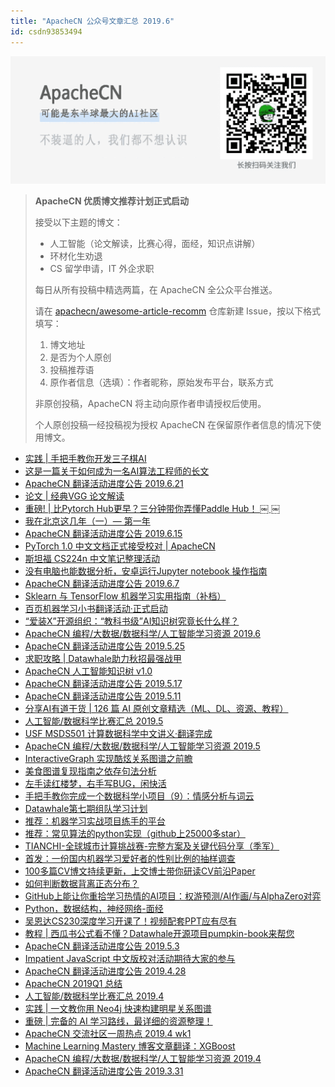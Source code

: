 ```yaml
---
title: "ApacheCN 公众号文章汇总 2019.6"
id: csdn93853494
---
```


![](../img/097ea00a58921af6186326be96b55029.png)

> **ApacheCN 优质博文推荐计划正式启动**
> 
> 接受以下主题的博文：
> 
> *   人工智能（论文解读，比赛心得，面经，知识点讲解）
> *   环材化生劝退
> *   CS 留学申请，IT 外企求职
> 
> 每日从所有投稿中精选两篇，在 ApacheCN 全公众平台推送。
> 
> 请在 [apachecn/awesome-article-recomm](https://github.com/apachecn/awesome-article-recomm) 仓库新建 Issue，按以下格式填写：
> 
> 1.  博文地址
> 2.  是否为个人原创
> 3.  投稿推荐语
> 4.  原作者信息（选填）：作者昵称，原始发布平台，联系方式
> 
> 非原创投稿，ApacheCN 将主动向原作者申请授权后使用。
> 
> 个人原创投稿一经投稿视为授权 ApacheCN 在保留原作者信息的情况下使用博文。

*   [实践 | 手把手教你开发三子棋AI](http://mp.weixin.qq.com/s?__biz=MzU3Mzg3OTQxNw==&mid=2247483810&idx=1&sn=fe1f432063d5be942b240d973751a4df&chksm=fd3ba4b4ca4c2da289301e322beb599315af8524990dbac7eb1dfcd5dc650ee2e796f1daba4f#rd)
*   [这是一篇关于如何成为一名AI算法工程师的长文](http://mp.weixin.qq.com/s?__biz=MzU3Mzg3OTQxNw==&mid=2247483791&idx=1&sn=8563d3adddaf2bee230d1f0390ebf85f&chksm=fd3ba499ca4c2d8fd83c94dcc038926f770eabcdcc80a57d0da56521634e5eec18563c2f64e0#rd)
*   [ApacheCN 翻译活动进度公告 2019.6.21](http://mp.weixin.qq.com/s?__biz=MzU3Mzg3OTQxNw==&mid=2247483788&idx=1&sn=129f3d91562fcd95bab5e5d707281688&chksm=fd3ba49aca4c2d8c0044a1f41d594be1bfc0106ed9dce8344d26f69ef4a44e79e036d3d7c056#rd)
*   [论文 | 经典VGG 论文解读](http://mp.weixin.qq.com/s?__biz=MzU3Mzg3OTQxNw==&mid=2247483784&idx=1&sn=0b2c65b6083d92b41c5ab1dcd48354f3&chksm=fd3ba49eca4c2d8851bcd21fc3fe4d019f5daa68a1dbed13ac19ca22eefac5133a2c9ff9b59a#rd)
*   [重磅! | 比Pytorch Hub更早？三分钟带你弄懂Paddle Hub！ ￼ ￼](http://mp.weixin.qq.com/s?__biz=MzU3Mzg3OTQxNw==&mid=2247483776&idx=1&sn=7483bae6ebd4748bc9dd06c2fc8a22e1&chksm=fd3ba496ca4c2d80aa97110d54ab3f076be58ba09d2725f49cac59c8fbdd547dfd0f9bdc3730#rd)
*   [我在北京这几年（一）— 第一年](http://mp.weixin.qq.com/s?__biz=MzU3Mzg3OTQxNw==&mid=2247483776&idx=2&sn=bdaa09cf060874195237380057af7cb8&chksm=fd3ba496ca4c2d8034cc3cbd573a02bc2bfa43890068c3d36325dcc3dd6cc828765cb6e26b6f#rd)
*   [ApacheCN 翻译活动进度公告 2019.6.15](http://mp.weixin.qq.com/s?__biz=MzU3Mzg3OTQxNw==&mid=2247483774&idx=1&sn=2d327a3f8de5a1385577e1011601df80&chksm=fd3ba468ca4c2d7e4fbf2cefe29fc7722299f5f1f58da385d517aec7e19ed24d4d0e6a692deb#rd)
*   [PyTorch 1.0 中文文档正式接受校对 | ApacheCN](http://mp.weixin.qq.com/s?__biz=MzU3Mzg3OTQxNw==&mid=2247483770&idx=1&sn=306208508c0f2badff3ec17b452bc27e&chksm=fd3ba46cca4c2d7a3581be5f8032c482f8ec9bfd86e89ab511561eb0058768ea9d02f41e6979#rd)
*   [斯坦福 CS224n 中文笔记整理活动](http://mp.weixin.qq.com/s?__biz=MzU3Mzg3OTQxNw==&mid=2247483765&idx=1&sn=d5d34ffcb49c3e13735744065c2897be&chksm=fd3ba463ca4c2d75020373595e0d718f9d2d04441b0702c6b54747ca01b317192203ba255204#rd)
*   [没有电脑也能数据分析，安卓运行Jupyter notebook 操作指南](http://mp.weixin.qq.com/s?__biz=MzU3Mzg3OTQxNw==&mid=2247483765&idx=2&sn=a6928e6caaf2960cd00002c6babbd9e3&chksm=fd3ba463ca4c2d7572caa72e441cb28599ee3225aa6684083fd9d6994a3036b33965625b6430#rd)
*   [ApacheCN 翻译活动进度公告 2019.6.7](http://mp.weixin.qq.com/s?__biz=MzU3Mzg3OTQxNw==&mid=2247483760&idx=1&sn=ace138683f422228f725dd6e51791cd5&chksm=fd3ba466ca4c2d70713c3e31047ef6e814f0db93fed450714b14cfbab8a11b7acc69daffb2d4#rd)
*   [Sklearn 与 TensorFlow 机器学习实用指南（补档）](http://mp.weixin.qq.com/s?__biz=MzU3Mzg3OTQxNw==&mid=2247483756&idx=1&sn=4adbf27a145b7eeb78331c1c3a6a3ce9&chksm=fd3ba47aca4c2d6cf6588ce3e8f9416625c327362e9a55331287bde8b2cf7d8b087090bd8745#rd)
*   [百页机器学习小书翻译活动·正式启动](http://mp.weixin.qq.com/s?__biz=MzU3Mzg3OTQxNw==&mid=2247483750&idx=1&sn=51d7b91ce243afc308b18a5f528ff340&chksm=fd3ba470ca4c2d6604448447a29aebfc3a6f1a9a291779fc6bcc35a6c58b178683e229e9c19e#rd)
*   [“爱装X”开源组织：“教科书级”AI知识树究竟长什么样？](http://mp.weixin.qq.com/s?__biz=MzU3Mzg3OTQxNw==&mid=2247483745&idx=1&sn=dbac07683daacd68d450920f412f9011&chksm=fd3ba477ca4c2d615b214df5197ce0a37852bb7a0ba58b386c329e5413568b067e04cc2219ac#rd)
*   [ApacheCN 编程/大数据/数据科学/人工智能学习资源 2019.6](http://mp.weixin.qq.com/s?__biz=MzU3Mzg3OTQxNw==&mid=2247483743&idx=1&sn=c609b61ab4733c4a1e0219dac6084290&chksm=fd3ba449ca4c2d5f47dd9a022243dc482e6f289021efedb43eac2ba428fb4931f6f8ac7731e9#rd)
*   [ApacheCN 翻译活动进度公告 2019.5.25](http://mp.weixin.qq.com/s?__biz=MzU3Mzg3OTQxNw==&mid=2247483738&idx=1&sn=e217e1595f044f48bcc48132d3050d39&chksm=fd3ba44cca4c2d5a5ed524f2cb06d42a15c561b46635523fadd5cbbb9413967d17be2e40e02d#rd)
*   [求职攻略 | Datawhale助力秋招最强战甲](http://mp.weixin.qq.com/s?__biz=MzU3Mzg3OTQxNw==&mid=2247483738&idx=2&sn=6182de3ee4ff6737374eccf368034fb1&chksm=fd3ba44cca4c2d5a6cf56e2b04fad415c5f9de7320882f6c45bd84263e7b30b10905ca117a82#rd)
*   [ApacheCN 人工智能知识树 v1.0](http://mp.weixin.qq.com/s?__biz=MzU3Mzg3OTQxNw==&mid=2247483734&idx=1&sn=8ed0df66dc15b20ce7b7e8f739b371ec&chksm=fd3ba440ca4c2d56acb210857451519f5cd1412ba91c1023e72647d9623c00d1a614fbda434c#rd)
*   [ApacheCN 翻译活动进度公告 2019.5.17](http://mp.weixin.qq.com/s?__biz=MzU3Mzg3OTQxNw==&mid=2247483728&idx=1&sn=3ee0d6d9885bbccb0865ed8b2575319b&chksm=fd3ba446ca4c2d50e8b5786ec77dc618354e874259d37826cb388548a7cbe039a9e5ff158fa5#rd)
*   [ApacheCN 翻译活动进度公告 2019.5.11](http://mp.weixin.qq.com/s?__biz=MzU3Mzg3OTQxNw==&mid=2247483722&idx=1&sn=107db6b92285a009108b3e81d166dc83&chksm=fd3ba45cca4c2d4acd0068b9e9d0612f6c8131ddb4ccb171f3e35bc2eec684590f1378297910#rd)
*   [分享AI有道干货 | 126 篇 AI 原创文章精选（ML、DL、资源、教程）](http://mp.weixin.qq.com/s?__biz=MzU3Mzg3OTQxNw==&mid=2247483722&idx=2&sn=cda698529cebf891a6bd3eb8da7537b1&chksm=fd3ba45cca4c2d4aff80ce1bde7db90a245df36d95706051e770a03a957546523eeeb8c1d6fc#rd)
*   [人工智能/数据科学比赛汇总 2019.5](http://mp.weixin.qq.com/s?__biz=MzU3Mzg3OTQxNw==&mid=2247483715&idx=1&sn=7eeb70515b4e1271a2cad6a39e59a824&chksm=fd3ba455ca4c2d43ebfe7410fb61674f434c5a1af72200cd34e57187ace020d73fb6f4847f88#rd)
*   [USF MSDS501 计算数据科学中文讲义·翻译完成](http://mp.weixin.qq.com/s?__biz=MzU3Mzg3OTQxNw==&mid=2247483706&idx=1&sn=ca5f8323f96386bc20be77c8c7e26e10&chksm=fd3ba42cca4c2d3a2aac2981973733e96b519e4b6816526f2372798adab584a1dd006b07a770#rd)
*   [ApacheCN 编程/大数据/数据科学/人工智能学习资源 2019.5](http://mp.weixin.qq.com/s?__biz=MzU3Mzg3OTQxNw==&mid=2247483701&idx=1&sn=7bca5039f65ea99c21b12d1b8ad803b3&chksm=fd3ba423ca4c2d352cd70bb1bf8b74c9909f7711c4681b00b53ea92af6d8e57054717c313871#rd)
*   [InteractiveGraph 实现酷炫关系图谱之前瞻](http://mp.weixin.qq.com/s?__biz=MzU3Mzg3OTQxNw==&mid=2247483701&idx=2&sn=dbb17e8cd2fc5981e1d6fa65bb44bce2&chksm=fd3ba423ca4c2d359036432c260a2e3f2142eb28a24f453ceceb21f697b1fd3538cbabb1b810#rd)
*   [美食图谱复现指南之依存句法分析](http://mp.weixin.qq.com/s?__biz=MzU3Mzg3OTQxNw==&mid=2247483701&idx=3&sn=629ed18cec53b8a41b5c03a514e33836&chksm=fd3ba423ca4c2d355c3f75500eebd458f7407a5df61e2f18f4263c5ef4f172f8e8b78fa4a7a2#rd)
*   [左手读红楼梦，右手写BUG，闲快活](http://mp.weixin.qq.com/s?__biz=MzU3Mzg3OTQxNw==&mid=2247483701&idx=4&sn=dd3323fab4a6b91e0b611b8d8164ad65&chksm=fd3ba423ca4c2d358c3bd53a0d2fcf67998207e0c4136d1d4da7fcb64ffffe6401c255904494#rd)
*   [手把手教你完成一个数据科学小项目（9）：情感分析与词云](http://mp.weixin.qq.com/s?__biz=MzU3Mzg3OTQxNw==&mid=2247483701&idx=5&sn=8990f93ba9c18a501b271db4f0fbf5d3&chksm=fd3ba423ca4c2d35acf4ed592981e79630da1d1f203cb476ab1b9a265e4a7f923d196565c8e5#rd)
*   [Datawhale第七期组队学习计划](http://mp.weixin.qq.com/s?__biz=MzU3Mzg3OTQxNw==&mid=2247483695&idx=1&sn=6bf9125c4248444b409f48edd8dc91f6&chksm=fd3ba439ca4c2d2fe2dc5eabf36d9515f5637cf4d5e91abd949dcc4a535458944a44cf8596eb#rd)
*   [推荐：机器学习实战项目练手的平台](http://mp.weixin.qq.com/s?__biz=MzU3Mzg3OTQxNw==&mid=2247483695&idx=2&sn=8bd6df52af0d2697dc2eba46d1c52896&chksm=fd3ba439ca4c2d2f501dc1bea1797abbbfcf280d1cb2d042d1dbf90068af004eb3b93b062239#rd)
*   [推荐：常见算法的python实现（github上25000多star）](http://mp.weixin.qq.com/s?__biz=MzU3Mzg3OTQxNw==&mid=2247483695&idx=3&sn=482585bef9865aaa63f79339b2e02952&chksm=fd3ba439ca4c2d2f280b3a01f1e50c8fef8f2fb5caabecce0c88b7e03b72dd5b764b740e9e32#rd)
*   [TIANCHI-全球城市计算挑战赛-完整方案及关键代码分享（季军）](http://mp.weixin.qq.com/s?__biz=MzU3Mzg3OTQxNw==&mid=2247483695&idx=4&sn=0ab21ae1ad8898289e2384d99b25bdc0&chksm=fd3ba439ca4c2d2fff22ede24e9fe95a95f70618c25db6a82df4e9bf9fe2340d4d8d511f7845#rd)
*   [首发：一份国内机器学习爱好者的性别比例的抽样调查](http://mp.weixin.qq.com/s?__biz=MzU3Mzg3OTQxNw==&mid=2247483695&idx=5&sn=113cab7da16b8c1cb48a3070fd45d6d4&chksm=fd3ba439ca4c2d2ff03944b71bcd4acce74cfddac3e07ac3a09b6ec961988d62f4b1f82dd6ce#rd)
*   [100多篇CV博文持续更新，上交博士带你研读CV前沿Paper](http://mp.weixin.qq.com/s?__biz=MzU3Mzg3OTQxNw==&mid=2247483693&idx=1&sn=16d93cd27e47c49e04d77fa43663918c&chksm=fd3ba43bca4c2d2df43228fb17154d0347db9263b09cb6ad6f9c3c5ac3d8ff2178333bab4502#rd)
*   [如何判断数据背离正态分布？](http://mp.weixin.qq.com/s?__biz=MzU3Mzg3OTQxNw==&mid=2247483693&idx=2&sn=948521485be44392b01ab7e467e4bfe8&chksm=fd3ba43bca4c2d2dadb0e13b7b58c44d78a4e40159bfe97ab63c524a52401666e0ec3a40c054#rd)
*   [GitHub上能让你重拾学习热情的AI项目：权游预测/AI作画/与AlphaZero对弈](http://mp.weixin.qq.com/s?__biz=MzU3Mzg3OTQxNw==&mid=2247483693&idx=3&sn=30fbf7f4c8412e4e6f1f906cd97dc0e6&chksm=fd3ba43bca4c2d2d8e81f6752e268793f611861ca2826621c21b032f92c7963e1f0619cfba06#rd)
*   [Python，数据结构，神经网络-面经](http://mp.weixin.qq.com/s?__biz=MzU3Mzg3OTQxNw==&mid=2247483693&idx=4&sn=07405f58e819101721baff886b86fec2&chksm=fd3ba43bca4c2d2db701d02edc36570ce455b9f2b73e6710438b56f6ac4e9da17bffc6c2dd9d#rd)
*   [吴恩达CS230深度学习开课了！视频配套PPT应有尽有](http://mp.weixin.qq.com/s?__biz=MzU3Mzg3OTQxNw==&mid=2247483693&idx=5&sn=5e60fe3f59b9412b92ef42f5cff5d432&chksm=fd3ba43bca4c2d2da4f557e6af7fb5294d0a1c4d7aa92f62efee55ef6aa4c1ef5feea03b9c1a#rd)
*   [教程 | 西瓜书公式看不懂？Datawhale开源项目pumpkin-book来帮您](http://mp.weixin.qq.com/s?__biz=MzU3Mzg3OTQxNw==&mid=2247483691&idx=1&sn=f65c9555b3488927a71ccaca169a39ad&chksm=fd3ba43dca4c2d2b04bed851f7424b2a4da5cdbc7f284df54d7f2e571ee1c9afc33fd0aa1fdd#rd)
*   [ApacheCN 翻译活动进度公告 2019.5.3](http://mp.weixin.qq.com/s?__biz=MzU3Mzg3OTQxNw==&mid=2247483689&idx=1&sn=5c76ad4c9a68f27fa5846103ac15d304&chksm=fd3ba43fca4c2d2959e0b9bb8a9fc2904cf705c0352602b81e609f6e37c7514c6ab72fd357c1#rd)
*   [Impatient JavaScript 中文版校对活动期待大家的参与](http://mp.weixin.qq.com/s?__biz=MzU3Mzg3OTQxNw==&mid=2247483683&idx=1&sn=de834dabc6e5948b57cdf315c2370805&chksm=fd3ba435ca4c2d23ef50b9df7b603c6b4583bef85f19c5c949bf49de0eaed651ca3457054150#rd)
*   [ApacheCN 翻译活动进度公告 2019.4.28](http://mp.weixin.qq.com/s?__biz=MzU3Mzg3OTQxNw==&mid=2247483683&idx=2&sn=a630492b33648d9c6a7561382bc1feda&chksm=fd3ba435ca4c2d239d61f7f0112b232d712cb7789cd2eadbb7edf176811353c0085e48c272e7#rd)
*   [ApacheCN 2019Q1 总结](http://mp.weixin.qq.com/s?__biz=MzU3Mzg3OTQxNw==&mid=2247483683&idx=3&sn=f3a75604df7d7d4d8bbbf282bc0781dd&chksm=fd3ba435ca4c2d2302793847e3f53fde8ca32de20cbbcd3224cf8e03a834eb68d19607e44361#rd)
*   [人工智能/数据科学比赛汇总 2019.4](http://mp.weixin.qq.com/s?__biz=MzU3Mzg3OTQxNw==&mid=2247483683&idx=4&sn=429da8ac9982a73c44fe87c271280e9b&chksm=fd3ba435ca4c2d23c4e47bd733bed07acebfd158979f4a65db517341536845af8b66a2fdbbcc#rd)
*   [实践 | 一文教你用 Neo4j 快速构建明星关系图谱](http://mp.weixin.qq.com/s?__biz=MzU3Mzg3OTQxNw==&mid=2247483673&idx=1&sn=ea7ff7bf24171141578ab8db3414d599&chksm=fd3ba40fca4c2d193501b4fba2b758ecdfee7103035e73514b9c549810b793b706619d4884a8#rd)
*   [重磅 | 完备的 AI 学习路线，最详细的资源整理！](http://mp.weixin.qq.com/s?__biz=MzU3Mzg3OTQxNw==&mid=2247483671&idx=1&sn=9cfef67177b80d89bf734369f4a0de3c&chksm=fd3ba401ca4c2d1734eb9dcb859b82211e73405a0d066443bb06ef08ee304017177b91d1c0c1#rd)
*   [ApacheCN 交流社区一周热点 2019.4 wk1](http://mp.weixin.qq.com/s?__biz=MzU3Mzg3OTQxNw==&mid=2247483668&idx=1&sn=699b51d6fd77a34faf0dfbc194aaf0bb&chksm=fd3ba402ca4c2d1409cb461634eea1b0a84f7f3e8b98ac8d6c6e12aae9590dad1661d11efaab#rd)
*   [Machine Learning Mastery 博客文章翻译：XGBoost](http://mp.weixin.qq.com/s?__biz=MzU3Mzg3OTQxNw==&mid=2247483663&idx=1&sn=cc4673906dbe15015278fd3b8a5ff9a7&chksm=fd3ba419ca4c2d0f12af025e9d6e2ec982102831ab411a392a2e470ea50651e1914ca8c98d64#rd)
*   [ApacheCN 编程/大数据/数据科学/人工智能学习资源 2019.4](http://mp.weixin.qq.com/s?__biz=MzU3Mzg3OTQxNw==&mid=2247483658&idx=1&sn=ab57ccb8ad6a8fec14168e2dbd7fca27&chksm=fd3ba41cca4c2d0ac01a0e8a28074630148458ddac21c1fe3c2ebfeacc57097ff47e7bcc7041#rd)
*   [ApacheCN 翻译活动进度公告 2019.3.31](http://mp.weixin.qq.com/s?__biz=MzU3Mzg3OTQxNw==&mid=2247483653&idx=1&sn=641cb966567bdf054d8f70919c5cc329&chksm=fd3ba413ca4c2d0529748c57c6be9eb72f0c8dbd7555eb6bf7438828e38da7c6b59dd15016fc#rd)